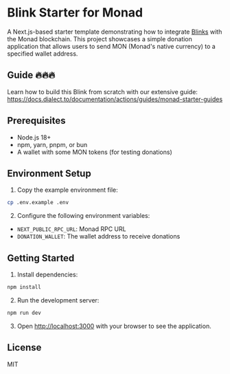 # Blink Starter for Monad

A Next.js-based starter template demonstrating how to integrate [Blinks](https://dialect.to/) with the Monad blockchain. This project showcases a simple donation application that allows users to send MON (Monad's native currency) to a specified wallet address.

## Guide 🔥🔥🔥

Learn how to build this Blink from scratch with our extensive guide:
https://docs.dialect.to/documentation/actions/guides/monad-starter-guides

## Prerequisites

- Node.js 18+
- npm, yarn, pnpm, or bun
- A wallet with some MON tokens (for testing donations)

## Environment Setup

1. Copy the example environment file:

```bash
cp .env.example .env
```

2. Configure the following environment variables:

- `NEXT_PUBLIC_RPC_URL`: Monad RPC URL
- `DONATION_WALLET`: The wallet address to receive donations

## Getting Started

1. Install dependencies:

```bash
npm install
```

2. Run the development server:

```bash
npm run dev
```

3. Open [http://localhost:3000](http://localhost:3000) with your browser to see the application.

## License

MIT
